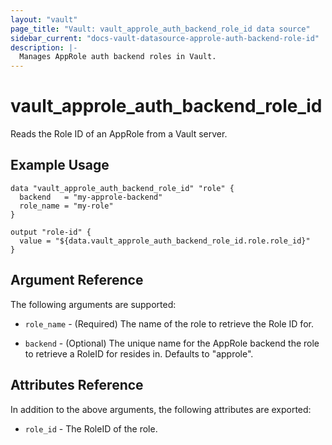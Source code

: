 ```yaml
---
layout: "vault"
page_title: "Vault: vault_approle_auth_backend_role_id data source"
sidebar_current: "docs-vault-datasource-approle-auth-backend-role-id"
description: |-
  Manages AppRole auth backend roles in Vault.
---
```


# vault\_approle\_auth\_backend\_role\_id

Reads the Role ID of an AppRole from a Vault server.

## Example Usage

```hcl
data "vault_approle_auth_backend_role_id" "role" {
  backend   = "my-approle-backend"
  role_name = "my-role"
}

output "role-id" {
  value = "${data.vault_approle_auth_backend_role_id.role.role_id}"
}
```

## Argument Reference

The following arguments are supported:

* `role_name` - (Required) The name of the role to retrieve the Role ID for.

* `backend` - (Optional) The unique name for the AppRole backend the role to
  retrieve a RoleID for resides in. Defaults to "approle".

## Attributes Reference

In addition to the above arguments, the following attributes are exported:

* `role_id` - The RoleID of the role.
